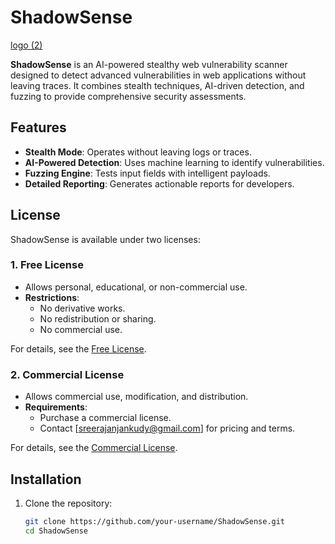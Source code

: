 # ShadowSense

[logo (2)](https://github.com/user-attachments/assets/530cdd50-1d72-4946-9029-525061aca8b3)
<!-- Add a logo if you have one -->

**ShadowSense** is an AI-powered stealthy web vulnerability scanner designed to detect advanced vulnerabilities in web applications without leaving traces. It combines stealth techniques, AI-driven detection, and fuzzing to provide comprehensive security assessments.

## Features
- **Stealth Mode**: Operates without leaving logs or traces.
- **AI-Powered Detection**: Uses machine learning to identify vulnerabilities.
- **Fuzzing Engine**: Tests input fields with intelligent payloads.
- **Detailed Reporting**: Generates actionable reports for developers.

## License
ShadowSense is available under two licenses:

### 1. Free License
- Allows personal, educational, or non-commercial use.
- **Restrictions**:
  - No derivative works.
  - No redistribution or sharing.
  - No commercial use.

For details, see the [Free License](LICENSE-FREE).

### 2. Commercial License
- Allows commercial use, modification, and distribution.
- **Requirements**:
  - Purchase a commercial license.
  - Contact [sreerajanjankudy@gmail.com] for pricing and terms.

For details, see the [Commercial License](LICENSE-COMMERCIAL).

## Installation
1. Clone the repository:
   ```bash
   git clone https://github.com/your-username/ShadowSense.git
   cd ShadowSense
